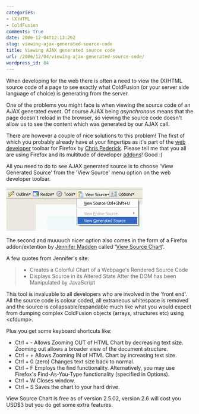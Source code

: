 ```yaml
---
categories:
- (X)HTML
- ColdFusion
comments: true
date: 2006-12-04T12:13:26Z
slug: viewing-ajax-generated-source-code
title: Viewing AJAX generated source code
url: /2006/12/04/viewing-ajax-generated-source-code/
wordpress_id: 84
---
```


When developing for the web there is often a need to view the (X)HTML source code of a page to see exactly what ColdFusion (or your server side language of choice) is generating from the server.

One of the problems you might face is when viewing the source code of an AJAX generated event. Of course AJAX being _asynchronous_ means that the page doesn't reload in the browser, so viewing the source code doesn't allow us to see the content which was generated by our AJAX call.

There are however a couple of nice solutions to this problem! The first of which you probably already have at your fingertips as it's part of the [web developer](https://addons.mozilla.org/firefox/60/) toolbar for Firefox by [Chris Pederick](http://chrispederick.com/). Please tell me that you all are using Firefox and its multitude of developer [addons](https://addons.mozilla.org/)! Good :)

All you need to do to see AJAX generated source is to choose 'View Generated Source' from the 'View Source' menu option on the web developer toolbar.

![View Generated Source](/images/uploads/2006/12/viewgeneratedsource.gif)

The second and muuuuch nicer option also comes in the form of a Firefox addon/extention by [Jennifer Madden](http://jennifermadden.com/) called '[View Source Chart](http://jennifermadden.com/scripts/ViewRenderedSource.html)'.

A few quotes from Jennifer's site:

>   * Creates a Colorful Chart of a Webpage's Rendered Source Code
>   * Displays Source in its Altered State After the DOM has been Manipulated by JavaScript

This tool is invaluable to all developers who are involved in the 'front end'. All the source code is colour coded, all extraneous whitespace is removed and the source is collapsable/expandable much like what you would expect from dumping complex ColdFusion objects (arrays, structures etc) using &lt;cfdump&gt;.

Plus you get some keyboard shortcuts like:

  * Ctrl + - Allows Zooming OUT of HTML Chart by decreasing text size. Zooming out allows a broader view of the document structure.
  * Ctrl + + Allows Zooming IN of HTML Chart by increasing text size.
  * Ctrl + 0 (zero) Changes text size back to normal.
  * Ctrl + F Employs the find functionality. Alternatively, you may use Firefox's Find-As-You-Type functionality (specified in Options).
  * Ctrl + W Closes window.
  * Ctrl + S Saves the chart to your hard drive.

View Source Chart is free as of version 2.5.02, version 2.6 will cost you USD$3 but you do get some extra features.
